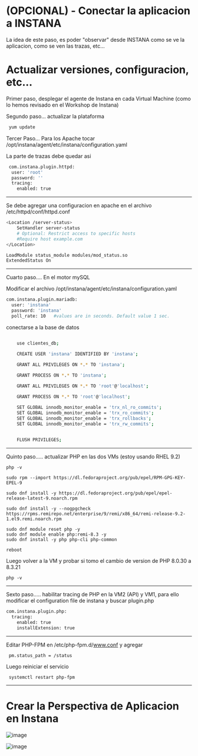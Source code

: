 # (OPCIONAL) - Conectar la aplicacion a INSTANA

La idea de este paso, es poder "observar" desde INSTANA como se ve la aplicacion, como se ven las trazas, etc...



# Actualizar versiones, configuracion, etc...

Primer paso, desplegar el agente de Instana en cada Virtual Machine (como lo hemos revisado en el Workshop de Instana)

Segundo paso... actualizar la plataforma

```bash
 yum update
```



Tercer Paso... Para los Apache
tocar  /opt/instana/agent/etc/instana/configuration.yaml

La parte de trazas debe quedar asi

```bash
 com.instana.plugin.httpd:
  user: 'root'
  password: ''
  tracing:
    enabled: true

```

---

Se debe agregar una configuracion en apache en el archivo /etc/httpd/conf/httpd.conf

```bash
<Location /server-status>
    SetHandler server-status
    # Optional: Restrict access to specific hosts
    #Require host example.com
</Location>

LoadModule status_module modules/mod_status.so
ExtendedStatus On

```

---

Cuarto paso.... En el motor mySQL

Modificar el archivo /opt/instana/agent/etc/instana/configuration.yaml

```bash
com.instana.plugin.mariadb:
  user: 'instana'
  password: 'instana'
  poll_rate: 10   #values are in seconds. Default value 1 sec.
```

conectarse a la base de datos

```bash

    use clientes_db;

    CREATE USER 'instana' IDENTIFIED BY 'instana';
    
    GRANT ALL PRIVILEGES ON *.* TO 'instana';

    GRANT PROCESS ON *.* TO 'instana';

    GRANT ALL PRIVILEGES ON *.* TO 'root'@'localhost';

    GRANT PROCESS ON *.* TO 'root'@'localhost';

    SET GLOBAL innodb_monitor_enable = 'trx_nl_ro_commits';
    SET GLOBAL innodb_monitor_enable = 'trx_ro_commits';
    SET GLOBAL innodb_monitor_enable = 'trx_rollbacks';
    SET GLOBAL innodb_monitor_enable = 'trx_rw_commits';

    
    FLUSH PRIVILEGES;
```

----------------------------

Quinto paso..... actualizar PHP en las dos VMs (estoy usando RHEL 9.2)

    php -v
    
    sudo rpm --import https://dl.fedoraproject.org/pub/epel/RPM-GPG-KEY-EPEL-9

    sudo dnf install -y https://dl.fedoraproject.org/pub/epel/epel-release-latest-9.noarch.rpm

    sudo dnf install -y --nogpgcheck https://rpms.remirepo.net/enterprise/9/remi/x86_64/remi-release-9.2-1.el9.remi.noarch.rpm

    sudo dnf module reset php -y
    sudo dnf module enable php:remi-8.3 -y
    sudo dnf install -y php php-cli php-common

    reboot

Luego volver a la VM y probar si tomo el cambio de version de PHP 8.0.30 a 8.3.21

    php -v

----------------

Sexto paso..... habilitar tracing de PHP en la VM2 (API) y VM1, para ello modificar el configuration file de instana y buscar plugin.php

```bash
com.instana.plugin.php:
  tracing:
    enabled: true
    installExtension: true
```

---
     

Editar PHP-FPM en /etc/php-fpm.d/www.conf y agregar

     pm.status_path = /status

Luego reiniciar el servicio

     systemctl restart php-fpm

---

# Crear la Perspectiva de Aplicacion en Instana

![image](https://github.com/user-attachments/assets/55cd41a4-0ab2-49a3-87c8-b61b018a1090)

![image](https://github.com/user-attachments/assets/cecfd37d-bb46-4e9a-b78c-6b2c043f9b67)


